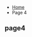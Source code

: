 <ul class="breadcrumb">
  <li><a href="https://anastasiamarkina1.github.io/SML209/">Home</a></li>
  <li>Page 4</li>
</ul>

<h2>page4</h2>
